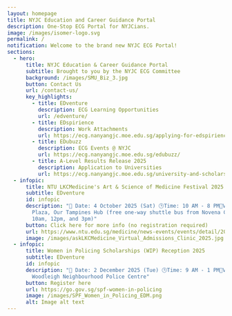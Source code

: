 ```yaml
---
layout: homepage
title: NYJC Education and Career Guidance Portal
description: One-Stop ECG Portal for NYJCians.
image: /images/isomer-logo.svg
permalink: /
notification: Welcome to the brand new NYJC ECG Portal!
sections:
  - hero:
      title: NYJC Education & Career Guidance Portal
      subtitle: Brought to you by the NYJC ECG Committee
      background: /images/SMU_Biz_3.jpg
      button: Contact Us
      url: /contact-us/
      key_highlights:
        - title: EDventure
          description: ECG Learning Opportunities
          url: /edventure/
        - title: EDspirience
          description: Work Attachments
          url: https://ecg.nanyangjc.moe.edu.sg/applying-for-edspirience/
        - title: EDubuzz
          description: ECG Events @ NYJC
          url: https://ecg.nanyangjc.moe.edu.sg/edubuzz/
        - title: A-Level Results Release 2025
          description: Application to Universities
          url: https://ecg.nanyangjc.moe.edu.sg/university-and-scholarship-application/
  - infopic:
      title: NTU LKCMedicine's Art & Science of Medicine Festival 2025
      subtitle: EDventure
      id: infopic
      description: "📅 Date: 4 October 2025 (Sat) 🕒Time: 10 AM - 8 PM📍Venue: Central
        Plaza, Our Tampines Hub (free one-way shuttle bus from Novena Campus at
        10am, 12pm, and 3pm)"
      button: Click here for more info (no registration required)
      url: https://www.ntu.edu.sg/medicine/news-events/events/detail/2025/10/04/default-calendar/the-art
      image: /images/askLKCMedicine_Virtual_Admissions_Clinic_2025.jpg
  - infopic:
      title: Women in Policing Scholarships (WIP) Reception 2025
      subtitle: EDventure
      id: infopic
      description: "📅 Date: 2 December 2025 (Tue) 🕒Time: 9 AM - 1 PM📍Venue:
        Woodleigh Neighbourhood Police Centre"
      button: Register here
      url: https://go.gov.sg/spf-women-in-policing
      image: /images/SPF_Women_in_Policing_EDM.png
      alt: Image alt text
---
```


